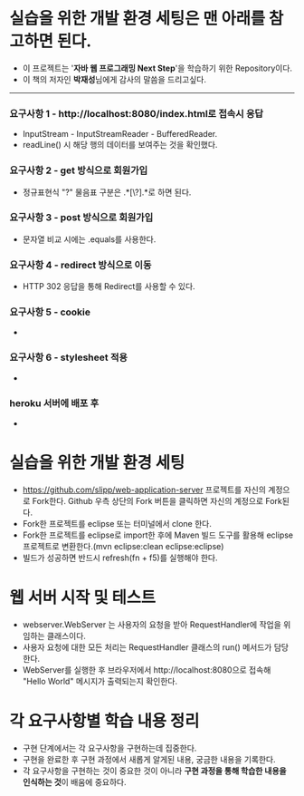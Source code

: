 # 실습을 위한 개발 환경 세팅은 맨 아래를 참고하면 된다.
* 이 프로젝트는 '**자바 웹 프로그래밍 Next Step**'을 학습하기 위한 Repository이다.
* 이 책의 저자인 **박재성**님에게 감사의 말씀을 드리고싶다.
---

### 요구사항 1 - http://localhost:8080/index.html로 접속시 응답
* InputStream - InputStreamReader - BufferedReader.
* readLine() 시 해당 행의 데이터를 보여주는 것을 확인했다.

### 요구사항 2 - get 방식으로 회원가입
* 정규표현식 "?" 물음표 구분은 .*[\\?].*로 하면 된다.

### 요구사항 3 - post 방식으로 회원가입
* 문자열 비교 시에는 .equals를 사용한다.

### 요구사항 4 - redirect 방식으로 이동
* HTTP 302 응답을 통해 Redirect를 사용할 수 있다.

### 요구사항 5 - cookie
* 

### 요구사항 6 - stylesheet 적용
* 

### heroku 서버에 배포 후
* 

# 실습을 위한 개발 환경 세팅
* https://github.com/slipp/web-application-server 프로젝트를 자신의 계정으로 Fork한다. Github 우측 상단의 Fork 버튼을 클릭하면 자신의 계정으로 Fork된다.
* Fork한 프로젝트를 eclipse 또는 터미널에서 clone 한다.
* Fork한 프로젝트를 eclipse로 import한 후에 Maven 빌드 도구를 활용해 eclipse 프로젝트로 변환한다.(mvn eclipse:clean eclipse:eclipse)
* 빌드가 성공하면 반드시 refresh(fn + f5)를 실행해야 한다.

# 웹 서버 시작 및 테스트
* webserver.WebServer 는 사용자의 요청을 받아 RequestHandler에 작업을 위임하는 클래스이다.
* 사용자 요청에 대한 모든 처리는 RequestHandler 클래스의 run() 메서드가 담당한다.
* WebServer를 실행한 후 브라우저에서 http://localhost:8080으로 접속해 "Hello World" 메시지가 출력되는지 확인한다.

# 각 요구사항별 학습 내용 정리
* 구현 단계에서는 각 요구사항을 구현하는데 집중한다. 
* 구현을 완료한 후 구현 과정에서 새롭게 알게된 내용, 궁금한 내용을 기록한다.
* 각 요구사항을 구현하는 것이 중요한 것이 아니라 **구현 과정을 통해 학습한 내용을 인식하는 것**이 배움에 중요하다. 

